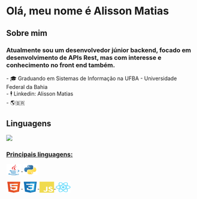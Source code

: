 <h1>Olá, meu nome é Alisson Matias</h1>

<h2>Sobre mim</h2>
  <h3>Atualmente sou um desenvolvedor júnior backend, focado em desenvolvimento de APIs Rest, mas com interesse e conhecimento no front end também.</h3> 
  -  🎓 Graduando em Sistemas de Informação na <a href="https://www.ufba.br" target="_blank" style="text-decoration: none; color: inherit">UFBA</a> - Universidade Federal da Bahia <br>
  -  🕴 Linkedin: <a href="https://www.linkedin.com/in/alisson-matias" target="_blank" style="text-decoration: none; color: inherit">Alisson Matias</a> <br>
  -  🌎🇧🇷
<h2>Linguagens</h2>
  <div align="left">
    <a href="https://github.com/Alissonmds00">
    <!-- <img height="145em" src="https://github-readme-stats.vercel.app/api?username=Alissonmds00&show_icons=true&theme=radical&include_all_commits=true&count_private=true"/> -->
    <img height="160em" src="https://github-readme-stats.vercel.app/api/top-langs/?username=Alissonmds00&layout=compact&langs_count=8&theme=radical"/>
  </div>
  <h3>Principais linguagens:</h3>
  <div class= "principais-linguagens" style="display: inline_block">
    <img align="center" alt="Alisson-Python" height="30" width="40" src="https://raw.githubusercontent.com/devicons/devicon/master/icons/java/java-original.svg">
    <img align="center" alt="Alisson-Python" height="30" width="40" src="https://raw.githubusercontent.com/devicons/devicon/master/icons/python/python-original.svg">
</div>
  <div class="frameworks">
    
  </div>
  <div style="display: inline_block"><br>
  <img align="center" alt="Alisson-HTML" height="30" width="40" src="https://raw.githubusercontent.com/devicons/devicon/master/icons/html5/html5-original.svg">
  <img align="center" alt="Alisson-CSS" height="30" width="40" src="https://raw.githubusercontent.com/devicons/devicon/master/icons/css3/css3-original.svg">
  <img align="center" alt="Alisson-js" height="30" width="40" src="https://raw.githubusercontent.com/devicons/devicon/master/icons/javascript/javascript-plain.svg">


  <img align="center" alt="Alisson-Python" height="30" width="40" src="https://raw.githubusercontent.com/devicons/devicon/master/icons/react/react-original.svg">
  </div>
  

  
